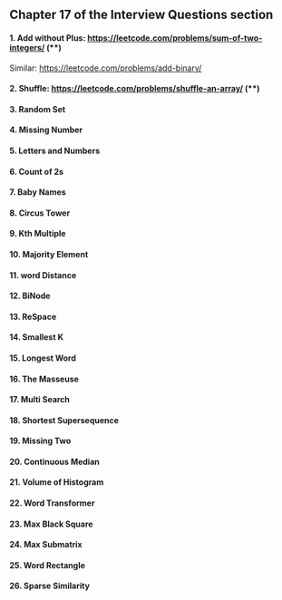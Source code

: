## Chapter 17 of the Interview Questions section

#### 1. Add without Plus: https://leetcode.com/problems/sum-of-two-integers/ (**)

  Similar: https://leetcode.com/problems/add-binary/

#### 2. Shuffle: https://leetcode.com/problems/shuffle-an-array/ (**)

#### 3. Random Set

#### 4. Missing Number

#### 5. Letters and Numbers

#### 6. Count of 2s

#### 7. Baby Names

#### 8. Circus Tower

#### 9. Kth Multiple

#### 10. Majority Element

#### 11. word Distance

#### 12. BiNode

#### 13. ReSpace

#### 14. Smallest K

#### 15. Longest Word

#### 16. The Masseuse

#### 17. Multi Search

#### 18. Shortest Supersequence

#### 19. Missing Two

#### 20. Continuous Median

#### 21. Volume of Histogram

#### 22. Word Transformer

#### 23. Max Black Square

#### 24. Max Submatrix

#### 25. Word Rectangle

#### 26. Sparse Similarity
